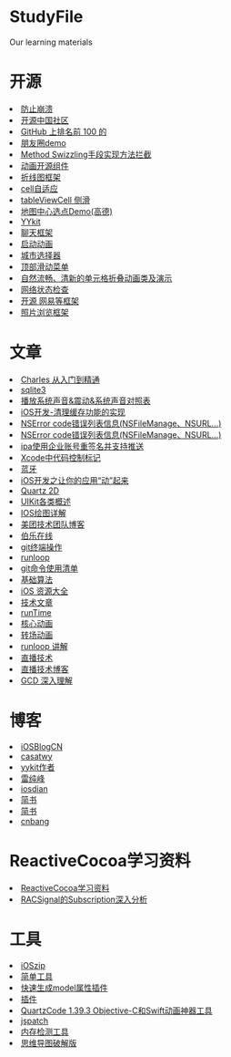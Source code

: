 # StudyFile
Our learning materials<br />
<h1><strong>开源</strong></h1>
  <li><a href="https://github.com/chenfanfang/AvoidCrash">防止崩溃</a></li>
  <li><a href="http://objccn.io">开源中国社区</a></li>
  <li><a href="http://www.oschina.net/news/61416/github-top-100-objective-c-projects?from=20150412ReactiveCocoa">GitHub 上排名前 100 的 
  <li><a href ="https://github.com/UncleJoke/JKMoments">朋友圈demo </a></li>
  <li><a href ="https://github.com/steipete/Aspects">Method Swizzling手段实现方法拦截 </a></li>
  <li><a href ="https://github.com/Animatious/awesome-animation">动画开源组件 </a></li>
  <li><a href="https://github.com/search?utf8=✓&q=uuchart">折线图框架</a></li>
  <li><a href="https://github.com/forkingdog/UITableView-FDTemplateLayoutCell">cell自适应</a></li>
  <li><a href="https://github.com/MortimerGoro/MGSwipeTableCell">tableViewCell 侧滑 </a></li>
  <li><a href="https://github.com/hadesh/AMapPlaceChooseDemo">地图中心选点Demo(高德) </a></li>
  <li><a href="https://github.com/ibireme/YYKit">YYkit  </a></li>
  <li><a href="https://github.com/jessesquires/JSQMessagesViewController">聊天框架 </a></li>
  <li><a href="https://github.com/YoungCarmen/AdImageAnimation">启动动画 </a></li>
  <li><a href="https://github.com/panyaorui/CityList">城市选择器 </a></li>
  <li><a href="http://www.jianshu.com/p/b45655e23a42">顶部滑动菜单 </a></li>
  <li><a href="https://github.com/Ramotion/folding-cell">自然流畅、清新的单元格折叠动画类及演示 </a></li>
  <li><a href="https://github.com/dustturtle/RealReachability">网络状态检查 </a></li>
  <li><a href="http://www.cocoachina.com/ios/20160613/16665.html">开源 网易等框架 </a></li>
  <li><a href="https://github.com/mwaterfall/MWPhotoBrowser">照片浏览框架 </a></li>
  <h1><strong>文章</strong></h1>
  <li><a href="http://mp.weixin.qq.com/s?__biz=MjM5NTIyNTUyMQ==&mid=2709545124&idx=1&sn=2d9fcb9eeba075b2c1b7a60e07c46bfc#rd">Charles 从入门到精通</a></li>
  <li><a href="https://github.com/yuantiku/YTKKeyValueStore">sqlite3</a></li>
  <li><a href="http://www.cocoachina.com/bbs/read.php?tid=134344">播放系统声音&震动&系统声音对照表</a></li>
  <li><a href="http://www.open-open.com/lib/view/open1425625126743.html">iOS开发-清理缓存功能的实现</a></li>
  <li><a href="http://www.douban.com/note/222451918/">NSError code错误列表信息(NSFileManage、NSURL...)</a></li>
  <li><a href="http://blog.csdn.net/pingchangtan367/article/details/8315733">NSError code错误列表信息(NSFileManage、NSURL...)</a><br /></li>
  <li><a href="http://www.ithao123.cn/content-6380375.html">ipa使用企业账号重签名并支持推送</a></li>
  <li><a href="http://blog.csdn.net/hu_songsong/article/details/12874493">Xcode中代码控制标记</a></li>
  <li><a href ="http://www.brighttj.com&nbsp">蓝牙</a></li>
  <li><a href ="http://www.cocoachina.com/ios/20141022/10005.html">iOS开发之让你的应用“动”起来</a></li>
  <li><a href ="http://www.cnblogs.com/kenshincui/p/3959951.html">Quartz 2D </a></li>
  <li><a href ="http://blog.csdn.net/mars_cyw/article/details/7644570">UIKit各类概述 </a></li>
  <li><a href ="http://www.netfoucs.com/article/u012858744/66499.html">IOS绘图详解 </a></li>
  <li><a href="http://tech.meituan.com">美团技术团队博客 </a></li>
<li><a href="http://ios.jobbole.com/all-posts/">伯乐在线 </a></li>
  <li><a href ="http://www.liaoxuefeng.com/wiki/0013739516305929606dd18361248578c67b8067c8c017b000/0013743256916071d599b3aed534aaab22a0db6c4e07fd0000 homebrew">git终端操作 </a></li>
  <li><a href ="http://www.cocoachina.com/ios/20150601/11970.html">runloop </a></li>
  <li><a href="http://www.ruanyifeng.com/blog/2015/12/git-cheat-sheet.html">git命令使用清单 </a></li>
  <li><a href="http://www.cricode.com/2001.html">基础算法 </a></li>
  <li><a href="http://ios.jobbole.com/83907/#getting-started">iOS 资源大全 </a></li>
  <li><a href="http://wdxtub.com/about/">技术文章 </a></li>
  <li><a href="http://www.henishuo.com/runtime-base-theory/">runTime </a></li>
  <li><a href="https://zsisme.gitbooks.io/ios-/content/index.html">核心动画 </a></li>
  <li><a href="http://www.jianshu.com/p/45434f73019e">转场动画 </a></li>
  <li><a href="http://v.youku.com/v_show/id_XODgxODkzODI0.html?beta&">runloop 讲解</a></li>
  <li><a href="http://lib.csdn.net/base/57?source=blogtop">直播技术</a></li>
  <li><a href="http://blog.csdn.net/leixiaohua1020/article/details/15811977/">直播技术博客</a></li>
  <li><a href="https://github.com/nixzhu/dev-blog/blob/master/2014-04-19-grand-central-dispatch-in-depth-part-1.md">GCD 深入理解</a>
<h1><strong>博客</strong></h1>
  <li><a href="https://github.com/tangqiaoboy/iOSBlogCN">iOSBlogCN</a><br /></li>
  <li><a href="http://casatwy.com/category/blog.html">casatwy</a><br /></li>
  <li><a href="http://blog.ibireme.com">yykit作者</a> <br /></li> 
  <li><a href="http://blog.leichunfeng.com/blog/archives/">雷纯峰</a><br /></li>
  <li><a href="http://kittenyang.com/tag/iosdian-di">iosdian</a><br /></li>
  <li><a href="http://www.jianshu.com/p/27072745078">简书</a><br /></li>
  <li><a href="http://www.jianshu.com/p/27072745078f">简书</a><br /></li>
  <li><a href="http://blog.cnbang.net/archives/">cnbang</a><br /></li>
<h1><strong>ReactiveCocoa学习资料</strong></h1>
  <li><a href ="https://github.com/ReactiveCocoaChina"> ReactiveCocoa学习资料</a></li>
  <li><a href ="http://www.cocoachina.com/ios/20150710/12478.html">RACSignal的Subscription深入分析 </a></li>
<h1><strong>工具</strong></h1>
   <li><a href="https://github.com/ZipArchive/ZipArchive">iOSzip</a></li>
   <li><a href="https://github.com/100mango/MangoTools">简单工具</a></li>
   <li><a href ="https://github.com/EnjoySR/ESJsonFormat-Xcode">快速生成model属性插件 </a></li>
   <li><a href="https://github.com/qfish?tab=repositories">插件 </a></li>
   <li><a href="http://www.ruanman.net/archives/9320.html">QuartzCode 1.39.3 Objective-C和Swift动画神器工具 </a></li>
   <li><a href="https://mp.weixin.qq.com/s?__biz=MjM5NTIyNTUyMQ==&mid=2709545005&idx=1&sn=5da8510afc267870c9e879ec49f09808&scene=0&key=77421cf58af4a653612fae1d290d1d01a4579e5fbf98bc4a5cfc3b6b362507d34197793ca999442394ff3c9cee9de3c4&ascene=0&uin=NDU1NzA2MTk1&devicetype=iMac+MacBookAir6%2C2+OSX+OSX+10.11.5+build(15F34)&version=11020201&pass_ticket=bd1o7JgOeZChcvGnoiVVu6ssDtJTqZ1hfLR49RC1uL2hHfNcq4WceHvZ1kON6dRh">jspatch </a></li>
   <li><a href="https://github.com/Zepo/MLeaksFinder">内存检测工具</a></li>
   <li><a href="http://xclient.info/s/mind-node-pro.html">思维导图破解版</a><br />

